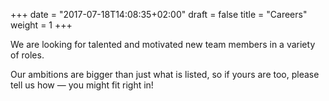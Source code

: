 +++
date = "2017-07-18T14:08:35+02:00"
draft = false
title = "Careers"
weight = 1
+++

We are looking for talented and motivated new team members in a variety of roles.

Our ambitions are bigger than just what is listed, so if yours are too, please tell us how — you might fit right in!
